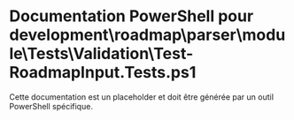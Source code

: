 # Documentation PowerShell pour development\roadmap\parser\module\Tests\Validation\Test-RoadmapInput.Tests.ps1

Cette documentation est un placeholder et doit être générée par un outil PowerShell spécifique.
